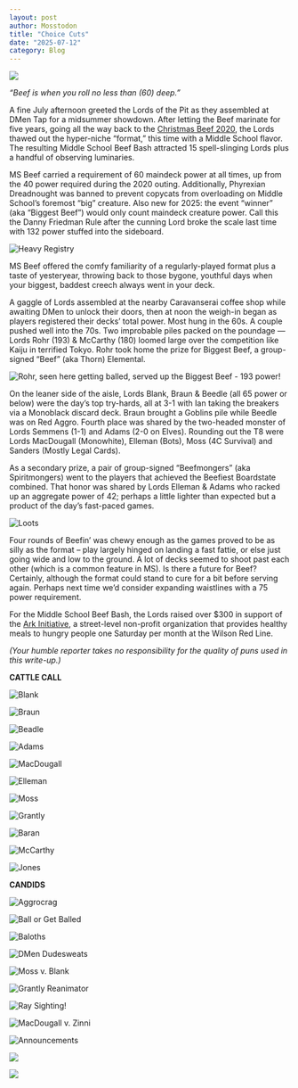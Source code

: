 ```yaml
---
layout: post
author: Mosstodon
title: "Choice Cuts"
date: "2025-07-12"
category: Blog
---
```


![](/assets/images/2025msbeefbash/decklists/beefbashposter.png)

_“Beef is when you roll no less than (60) deep.”_

A fine July afternoon greeted the Lords of the Pit as they assembled at DMen Tap for a midsummer showdown. After letting the Beef marinate for five years, going all the way back to the [Christmas Beef 2020](https://lordsofthepit.com/2020/12/27/whatsbeef/), the Lords thawed out the hyper-niche “format,” this time with a Middle School flavor. The resulting Middle School Beef Bash attracted 15 spell-slinging Lords plus a handful of observing luminaries.

MS Beef carried a requirement of 60 maindeck power at all times, up from the 40 power required during the 2020 outing. Additionally, Phyrexian Dreadnought was banned to prevent copycats from overloading on Middle School’s foremost “big” creature. Also new for 2025: the event “winner” (aka “Biggest Beef”) would only count maindeck creature power. Call this the Danny Friedman Rule after the cunning Lord broke the scale last time with 132 power stuffed into the sideboard.

![Heavy Registry](/assets/images/2025msbeefbash/decklists/weighin.jpeg)

MS Beef offered the comfy familiarity of a regularly-played format plus a taste of yesteryear, throwing back to those bygone, youthful days when your biggest, baddest creech always went in your deck.

A gaggle of Lords assembled at the nearby Caravanserai coffee shop while awaiting DMen to unlock their doors, then at noon the weigh-in began as players registered their decks’ total power. Most hung in the 60s. A couple pushed well into the 70s. Two improbable piles packed on the poundage — Lords Rohr (193) & McCarthy (180) loomed large over the competition like Kaiju in terrified Tokyo. Rohr took home the prize for Biggest Beef, a group-signed “Beef” (aka Thorn) Elemental.

![Rohr, seen here getting balled, served up the Biggest Beef - 193 power!](/assets/images/2025msbeefbash/decklists/rohrshrug.jpg)

On the leaner side of the aisle, Lords Blank, Braun & Beedle (all 65 power or below) were the day’s top try-hards, all at 3-1 with Ian taking the breakers via a Monoblack discard deck. Braun brought a Goblins pile while Beedle was on Red Aggro. Fourth place was shared by the two-headed monster of Lords Semmens (1-1) and Adams (2-0 on Elves). Rounding out the T8 were Lords MacDougall (Monowhite), Elleman (Bots), Moss (4C Survival) and Sanders (Mostly Legal Cards).

As a secondary prize, a pair of group-signed “Beefmongers” (aka Spiritmongers) went to the players that achieved the Beefiest Boardstate combined. That honor was shared by Lords Elleman & Adams who racked up an aggregate power of 42; perhaps a little lighter than expected but a product of the day’s fast-paced games.

![Loots](/assets/images/2025msbeefbash/decklists/loots.jpg)

Four rounds of Beefin’ was chewy enough as the games proved to be as silly as the format – play largely hinged on landing a fast fattie, or else just going wide and low to the ground. A lot of decks seemed to shoot past each other (which is a common feature in MS). Is there a future for Beef? Certainly, although the format could stand to cure for a bit before serving again. Perhaps next time we’d consider expanding waistlines with a 75 power requirement.

For the Middle School Beef Bash, the Lords raised over $300 in support of the [Ark Initiative](https://www.instagram.com/arkinitiativeltd/), a street-level non-profit organization that provides healthy meals to hungry people one Saturday per month at the Wilson Red Line.

_(Your humble reporter takes no responsibility for the quality of puns used in this write-up.)_

**CATTLE CALL**

![Blank](/assets/images/2025msbeefbash/decklists/01blank.jpg)

![Braun](/assets/images/2025msbeefbash/decklists/02braun.jpg)

![Beadle](/assets/images/2025msbeefbash/decklists/03beadle.jpg)

![Adams](/assets/images/2025msbeefbash/decklists/04adams.jpg)

![MacDougall](/assets/images/2025msbeefbash/decklists/05macdougall.jpg)

![Elleman](/assets/images/2025msbeefbash/decklists/06elleman.jpg)

![Moss](/assets/images/2025msbeefbash/decklists/07moss.jpg)

![Grantly](/assets/images/2025msbeefbash/decklists/09grantly.jpg)

![Baran](/assets/images/2025msbeefbash/decklists/11baran.JPG)

![McCarthy](/assets/images/2025msbeefbash/decklists/12mccarthy.jpg)

![Jones](/assets/images/2025msbeefbash/decklists/14jones.jpg)

**CANDIDS**

![Aggrocrag](/assets/images/2025msbeefbash/decklists/aggro.jpg)

![Ball or Get Balled](/assets/images/2025msbeefbash/decklists/grantlyvsbeedle.jpg)

![Baloths](/assets/images/2025msbeefbash/decklists/baloths.jpg)

![DMen Dudesweats](/assets/images/2025msbeefbash/decklists/dmendudes.jpg)

![Moss v. Blank](/assets/images/2025msbeefbash/decklists/mossvsblank.jpg)

![Grantly Reanimator](/assets/images/2025msbeefbash/decklists/grantlyreanimator.jpg)

![Ray Sighting!](/assets/images/2025msbeefbash/decklists/raysighting.jpg)

![MacDougall v. Zinni](/assets/images/2025msbeefbash/decklists/macdougallvszinni.jpg)

![Announcements](/assets/images/2025msbeefbash/decklists/announcements.jpg)

![](/assets/images/2025msbeefbash/decklists/00standings.png)

![](/assets/images/2025msbeefbash/decklists/lotpkoozie.jpg)
